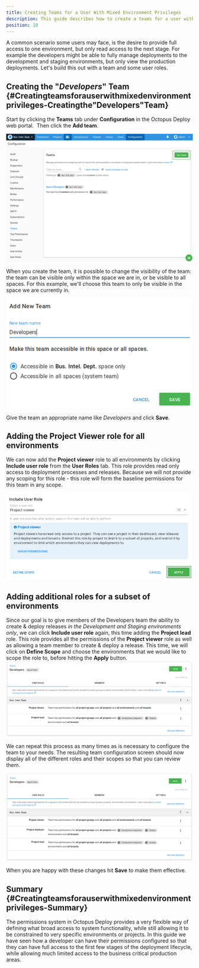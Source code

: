 ```yaml
---
title: Creating Teams for a User With Mixed Environment Privileges
description: This guide describes how to create a teams for a user with mixed environment privileges.
position: 10
---
```


A common scenario some users may face, is the desire to provide full access to one environment, but only read access to the next stage. For example the developers might be able to fully manage deployments to the development and staging environments, but only view the production deployments. Let's build this out with a team and some user roles. 

## Creating the "*Developers*" Team {#Creatingteamsforauserwithmixedenvironmentprivileges-Creatingthe&quot;Developers&quot;Team}

Start by clicking the **Teams** tab under **Configuration** in the Octopus Deploy web portal.  Then click the **Add team**.

![](/docs/images/guides-user-role-and-teams-configuration/add-team.png "width=500")

When you create the team, it is possible to change the visibility of the team: the team can be visible only within the space we are in, or be visible to all spaces. For this example, we'll choose this team to only be visible in the space we are currently in.

![](add-team-detail.png)

Give the team an appropriate name like *Developers* and click **Save**. 

## Adding the Project Viewer role for all environments 

We can now add the **Project viewer** role to 
all environments by clicking **Include user role** from the **User Roles** tab. This role provides read only access to deployment
processes and releases. Because we will not provide any scoping for this role - this role will form the baseline permissions 
for this team in any scope. 

![](add-unscoped-role.png)

## Adding additional roles for a subset of environments
Since our goal is to give members of the Developers team the ability to create & deploy releases _in the Development and 
Staging environments only_, we can click **Include user role** again, this time adding the **Project lead** role. 
This role provides all the permissions of the **Project viewer** role as well as allowing a team member to create & deploy a release. 
This time, we will click on **Define Scope** and choose the environments that we would like to scope the role to, before 
hitting the **Apply** button.
![](define-scope-for-user-role.png)

We can repeat this process as many times as is necessary to configure the team to your needs. The resulting team configuration screen should now display all of the different roles and their scopes so that you can review them. 

![](add-team-with-scoped-roles.png "width=500")

When you are happy with these changes hit **Save** to make them effective.

## Summary {#Creatingteamsforauserwithmixedenvironmentprivileges-Summary}

The permissions system in Octopus Deploy provides a very flexible way of defining what broad access to system functionality, while still allowing it to be constrained to very specific environments or projects. In this guide we have seen how a developer can have their permissions configured so that they can have full access to the first few stages of the deployment lifecycle, while allowing much limited access to the business critical production areas.
